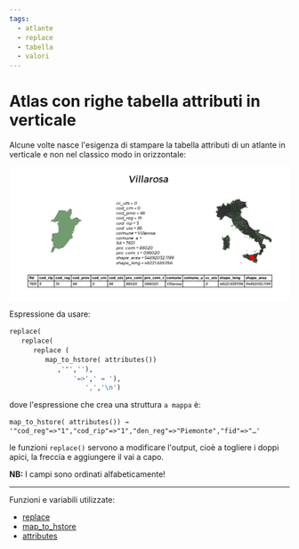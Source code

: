 ```yaml
---
tags:
  - atlante
  - replace
  - tabella
  - valori
---
```


# Atlas con righe tabella attributi in verticale

Alcune volte nasce l'esigenza di stampare la tabella attributi di un atlante in verticale e non nel classico modo in orizzontale:

[![](../img/esempi/atlas_righe_verticali/img_01.png)](../img/esempi/atlas_righe_verticali/img_01.png)

Espressione da usare:

```python
replace(
   replace(
      replace (
         map_to_hstore( attributes())
            ,'"',''),
                '=>',' = '),
                   ',','\n')
```

dove l'espressione che crea una struttura `a mappa` è:

```
map_to_hstore( attributes()) → '"cod_reg"=>"1","cod_rip"=>"1","den_reg"=>"Piemonte","fid"=>"…'
```

le funzioni `replace()` servono a modificare l'output, cioè a togliere i doppi apici,  la freccia e aggiungere il vai a capo.

**NB:** I campi sono ordinati alfabeticamente!

---

Funzioni e variabili utilizzate:

* [replace](../gr_funzioni/stringhe_di_testo/stringhe_di_testo_unico.md#replace)
* [map_to_hstore](../gr_funzioni/maps/maps_unico.md#map_to_hstore)
* [attributes](../gr_funzioni/record_e_attributi/record_e_attributi_unico.md#attributes)
